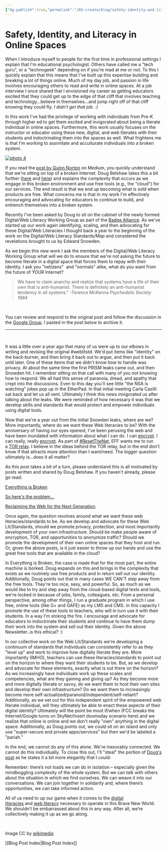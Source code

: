 ```yaml
---
{"dg-publish":true,"permalink":"/03-create/blog/safety-identity-and-literacy-in-online-spaces/","title":"Safety, Identity, and Literacy in Online Spaces","tags":["digital-identity","digital-literacies","mozilla","webliteracy"]}
---
```


# Safety, Identity, and Literacy in Online Spaces

When I introduce myself to people for the first time in professional settings I explain that I'm educational psychologist. Others have called me a "tech guru", or a "technogeek" depending on if you're mad at me or not. To this I quickly explain that this means that I've built up this expertise building and breaking a lot of things online. Much of my day job, and passion in life involves encouraging others to read and write in online spaces. At a job interview I once shared that I envisioned my career as getting educators excited that they could get up to the edge of that cliff that involves teaching and technology...believe in themselves...and jump right off of that cliff knowing they could fly. _I didn't get that job. :)_

In this work I've had the privilege of working with individuals from Pre-K through higher ed to get them excited and invigorated about being a literate individual in online spaces. Furthermore, this work usually focuses on the instructor or educator using these new, digital, and web literates with their students and indoctrinating them into the spaces as well. What frightens me is that I'm working to assimilate and acculturate individuals into a broken system.

[![photo 4](images/photo-4-300x200.jpg)](http://wiobyrne.com/wp-content/uploads/2014/06/photo-4.jpg)

If you read the [post by Quinn Norton](https://medium.com/@quinnnorton/everything-is-broken-81e5f33a24e1) on Medium, you quickly understand that we're sitting on top of a broken Internet. Doug Belshaw takes this a bit further ([here](http://dougbelshaw.com/blog/2014-05-28/so-heres-the-problem/?utm_source=feedburner&utm_medium=feed&utm_campaign=Feed:+dougbelshaw+(dougbelshaw.com/blog)) and [here](http://dmlcentral.net/blog/doug-belshaw/reclaiming-web-next-generation)) and explains the complexity that occurs as we engage in this broken environment and use free tools (e.g., the "cloud") for our services. The end result is that we end up becoming what is sold when products are free. What concerns me is that in my work I'm effectively encouraging and advocating for educators to continue to build, and entrench themselves into a broken system.

Recently I've been asked by Doug to sit on the cabinet of the newly formed Digital/Web Literacy Working Group as part of the [Badge Alliance](http://badgealliance.org/). As we've started up our work again identifying, scaling, and then advocating for these Digital/Web Literacies I thought back a year to the beginning of the work on the Digital/Web Literacy Standards/Map and considered the revelations brought to us by Edward Snowden.

As we begin this new work I ask the members of the Digital/Web Literacy Working Group what will we do to ensure that we're not asking the future to become literate in a digital space that forces them to repay with their identity. I ask you "netizens"  and "normals" alike, what do you want from the future of YOUR Internet?

> We have to claim anarchy and realize that systems have a life of their own that is anti-humanist. There is definitely an anti-humanist tendency in all systems." -Terence McKenna _Psychedelic Society 1984_

 

You can review and respond to the original post and follow the discussion in the [Google Group](https://groups.google.com/forum/#!topic/ba-digweb-literacy/yNtk8Txkpu4). I pasted in the post below to archive it.

* * *

 

It was a little over a year ago that many of us were up to our elbows in writing and revising the original #weblitstd. We'd put items like "identity" on the back-burner, and then bring it back out to argue, and then put it back until later. One of these items that we didn't know how to handle was privacy. At about the same time the first PRISM leaks came out, and then Snowden hit. I remember sitting on that call with many of you not knowing how to respond. We all had this sense of paranoia, dread, and apathy that crept into the discussions. Even to this day you'll see little "the NSA is watching" jokes pop up in the EtherPad. In that initial meeting Carla Casilli sat back and let us all vent. Ultimately I think this news invigorated us after talking about the leaks. We were reminded of how necessary it was that we develop skills and standards that would protect and empower individuals using digital tools.

Now that we're a year out from the initial Snowden leaks, where are we? More importantly, where do we want these Web literacies to be? With the anniversary of having our eyes opened, I've been perusing the web and have been inundated with information about what I can do. I can [encrypt](http://gigaom.com/2014-06-05/a-year-into-the-snowden-leaks-heres-something-useful-we-can-all-do/). I can really, really [encrypt](http://kcmoconsulting.net/1/post/2014/06/an-extensive-guide-to-consumer-encryption.html). As part of [#ResetTheNet](https://www.resetthenet.org/), EFF wants me to run a [TOR relay](https://www.eff.org/torchallenge/). I believe in the ideas behind the TOR relay, but in the end don't know if that attracts more attention than I want/need. The bigger question ultimately is...does it all matter?

As this post takes a bit of a turn, please understand this is all motivated by posts written and shared by Doug Belshaw. If you haven't already, please go read:

[Everything is Broken](https://medium.com/@quinnnorton/everything-is-broken-81e5f33a24e1)

[So here's the problem...](http://dougbelshaw.com/blog/2014-05-28/so-heres-the-problem/?utm_source=feedburner&utm_medium=feed&utm_campaign=Feed:+dougbelshaw+(dougbelshaw.com/blog))

[Reclaiming the Web for the Next Generation](http://dmlcentral.net/blog/doug-belshaw/reclaiming-web-next-generation).

Once again, the question revolves around what we want these web literacies/standards to be. As we develop and advocate for these Web Lit/Standards, should we promote privacy, protection, and most importantly development of your own infrastructure. Should be make people aware of encryption, TOR, and opportunities to anonymize traffic? Should we promote the development of their own online spaces that they host and run. Or, given the above posts, is it just easier to throw up our hands and use the great free tools that are available in the cloud?

In Everything is Broken, the case is made that for the most part, the entire machine is borked. Doug expands on this and brings in the complexity that exists as we routinely use free products and in return sell out our identity. Additionally, Doug points out that in many cases WE CAN'T step away from the free tools. They're too nice, sexy, and powerful. So, as much as we would like to try and step away from the cloud-based digital texts and tools, we're locked in because of jobs, family, colleagues, etc. From a personal perspective, among other things, I run a graduate program in which I use free, online tools (like G+ and GAFE) as my LMS and CMS. In this capacity I promote the use of these tools to teachers, who will in turn use it with their students. In a way I'm stoking the fire. I encourage and advocate for educators to indoctrinate their students and continue to have them dump their work into the system and sell out their identity. Given the above Newsletter..is this ethical? :)

In our collective work on the Web Lit/Standards we're developing a continuum of standards that individuals can consistently refer to as they "level up" and work to improve how digitally literate they are. More importantly (IMHO), teachers can use these literacies/standards to point out on the horizon to where they want their students to be. But, as we develop and advocate for these elements, exactly what is out there on the horizon? As we increasingly have individuals work up these scales and competencies, what are they gaining and giving up? As they become more and more digitally literate or savvy, do we want them to host their own sites and develop their own infrastructure? Do we want them to increasingly become more self-actualized/paranoid/independent/self-reliant? Additionally, as we set out for this independent spirit of the empowered web literate individual, will they ultimately be able to enact these aspects of their digital identity? Ultimately will the point be moot if/when (FCC breaks the Internet/Google turns on SkyNet/Insert doomsday scenario here) and we realize that online is online and we don't really "own" anything in the digital space. Additionally, as Doug points out, we could sit on an island and only use "super-secure and private apps/services" but then we'd be labeled a "pariah."

In the end, we cannot do any of this alone. We're inexorably connected. We cannot do this individually. To close this out, I'll "steal" the portion of [Doug's post](http://dougbelshaw.com/blog/2014-05-28/so-heres-the-problem/?utm_source=feedburner&utm_medium=feed&utm_campaign=Feed:+dougbelshaw+(dougbelshaw.com/blog)) as he states it a bit more elegantly that I could:

Remember: there’s not loads we can do in isolation – especially given the mindboggling complexity of the whole system. But we can talk with others about the situation in which we find ourselves. We can weave it into our conversations. We can join together in solidarity and, where there’s opportunities, we can take informed action.

All of us need to up our game when it comes to the [digital literacies](http://dougbelshaw.com/ebooks/digilit/) and [web literacy](http://webmaker.org/literacy) necessary to operate in this Brave New World. We shouldn’t be embarrassed about this in any way. After all, we’re collectively making it up as we go along.

 

Image CC by [wikimedia](http://commons.wikimedia.org/wiki/File:Spider_web_with_dew_drops04.jpg)

[[Blog Post Index\|Blog Post Index]]